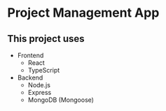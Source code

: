 # Project Management App

## This project uses

- Frontend
  - React
  - TypeScript
- Backend
  - Node.js
  - Express
  - MongoDB (Mongoose)
